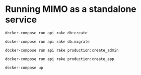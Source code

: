 # Running MIMO as a standalone service

```
docker-compose run api rake db:create
```

```
docker-compose run api rake db:migrate
```

```
docker-compose run api rake production:create_admin
```

```
docker-compose run api rake production:create_app
```

```
docker-compose up
```
